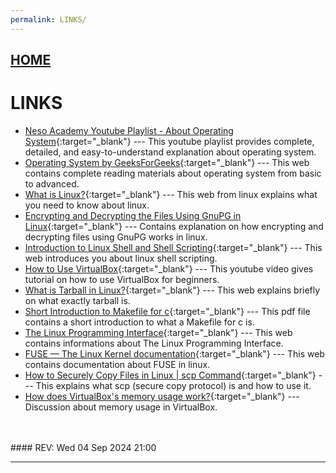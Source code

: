 ```yaml
---
permalink: LINKS/
---
```


## [HOME](../)

# LINKS

* [Neso Academy Youtube Playlist - About Operating System](https://www.youtube.com/playlist?list=PLBlnK6fEyqRiVhbXDGLXDk_OQAeuVcp2O){:target="_blank"} ---
  This youtube playlist provides complete, detailed, and easy-to-understand explanation about operating system.
* [Operating System by GeeksForGeeks](https://www.geeksforgeeks.org/operating-systems/){:target="_blank"} ---
  This web contains complete reading materials about operating system from basic to advanced.
* [What is Linux?](https://www.linux.com/what-is-linux/){:target="_blank"} ---
  This web from linux explains what you need to know about linux.
* [Encrypting and Decrypting the Files Using GnuPG in Linux](https://www.geeksforgeeks.org/encrypting-and-decrypting-the-files-using-gnupg-in-linux/){:target="_blank"} ---
  Contains explanation on how encrypting and decrypting files using GnuPG works in linux.
* [Introduction to Linux Shell and Shell Scripting](https://www.geeksforgeeks.org/introduction-linux-shell-shell-scripting/){:target="_blank"} ---
  This web introduces you about linux shell scripting.
* [How to Use VirtualBox](https://www.youtube.com/watch?v=nvdnQX9UkMY){:target="_blank"} ---
  This youtube video gives tutorial on how to use VirtualBox for beginners.
* [What is Tarball in Linux?](https://computing.help.inf.ed.ac.uk/FAQ/whats-tarball-or-how-do-i-unpack-or-create-tgz-or-targz-file){:target="_blank"} ---
  This web explains briefly on what exactly tarball is.
* [Short Introduction to Makefile for c](https://www3.nd.edu/~zxu2/acms60212-40212/Makefile.pdf){:target="_blank"} ---
  This pdf file contains a short introduction to what a Makefile for c is.
* [The Linux Programming Interface](https://man7.org/tlpi/){:target="_blank"} ---
  This web contains informations about The Linux Programming Interface.
* [FUSE — The Linux Kernel documentation](https://www.kernel.org/doc/html/latest/filesystems/fuse.html){:target="_blank"} ---
  This web contains documentation about FUSE in linux.
* [How to Securely Copy Files in Linux | scp Command](https://www.geeksforgeeks.org/scp-command-in-linux-with-examples/){:target="_blank"} ---
  This explains what scp (secure copy protocol) is and how to use it.
* [How does VirtualBox's memory usage work?](https://superuser.com/questions/66842/how-does-virtualboxs-memory-usage-work){:target="_blank"} ---
  Discussion about memory usage in VirtualBox.
<br>
<br>
#### REV: Wed 04 Sep 2024 21:00
<hr>
